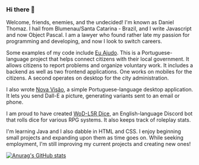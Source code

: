 ### Hi there 👋
Welcome, friends, enemies, and the undecided!   I'm known as Daniel Thomaz. I hail from Blumenau/Santa Catarina - Brazil, and I write Javascript and now Object Pascal. I am a lawyer who found rather late my passion for programming and developing, and now I look to switch careers.

Some examples of my code include <a href="https://github.com/danielthls/vcl-veterans">Eu Ajudo</a>. This is a Portuguese-language project that helps connect citizens with their local government. It allows citizens to report problems and organize voluntary work. It includes a backend as well as two frontend applications. One works on mobiles for the citizens. A second operates on desktop for the city administration. 

I also wrote <a href="https://github.com/danielthls/projetoNovaVisao">Nova Visão</a>, a simple Portuguese-language desktop application. It lets you send Dall-E a picture, generating variants sent to an email or phone. 

I am proud to have created <a href="https://github.com/danielthls/WoD-L5R-Dice">WoD-L5R Dice</a>, an English-language Discord bot that rolls dice for various RPG systems. It also keeps track of roleplay stats. 

I'm learning Java and I also dabble in HTML and CSS.  I enjoy beginning small projects and expanding upon them as time goes on. While seeking employment, I'm still improving my current projects and creating new ones!


[![Anurag's GitHub stats](https://github-readme-stats.vercel.app/api?username=danielthls)](https://github.com/danielthls)


<!--
**danielthls/danielthls** is a ✨ _special_ ✨ repository because its `README.md` (this file) appears on your GitHub profile.

Here are some ideas to get you started:

- 🔭 I’m currently working on ...
- 🌱 I’m currently learning ...
- 👯 I’m looking to collaborate on ...
- 🤔 I’m looking for help with ...
- 💬 Ask me about ...
- 📫 How to reach me: ...
- 😄 Pronouns: ...
- ⚡ Fun fact: ...
-->

